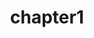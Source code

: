 ---
title: chapter1
position: 1
display: subsubmenu
parent: applications
subparent: product
parameters:
  - name:
    content:
content_markdown: |-

 Product documentation chapter 1
  
---